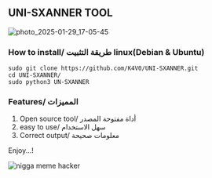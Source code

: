 ## UNI-SXANNER TOOL

![photo_2025-01-29_17-05-45](https://github.com/user-attachments/assets/ffd86dd8-21d4-4be2-b7f8-29132b357a13)




### How to install/ طريقة التثبيت  linux(Debian & Ubuntu)
```
sudo git clone https://github.com/K4V0/UNI-SXANNER.git
cd UNI-SXANNER/
sudo python3 UN-SXANNER
```

### Features/ المميزات
1. Open source tool/ أداة مفتوحة المصدر
2. easy to use/ سهل الاستخدام
3. Correct output/ معلومات صحيحة







  Enjoy...!
  
  
  ![nigga meme hacker](https://github.com/user-attachments/assets/2c72138d-62b8-4e7b-bc29-6dff09f43e6c)
